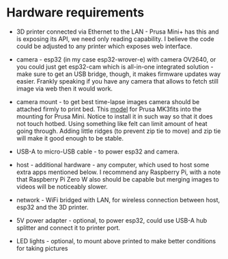 # Hardware requirements

- 3D printer connected via Ethernet to the LAN - Prusa Mini+ has this and is
  exposing its API, we need only reading capability. I believe the code could
  be adjusted to any printer which exposes web interface.

- camera - esp32 (in my case esp32-wrover-e) with camera OV2640, or you could
  just get esp32-cam which is all-in-one integrated solution - make sure to
  get an USB bridge, though, it makes firmware updates way easier.
  Frankly speaking if you have any camera that allows to fetch still image
  via web then it would work.

- camera mount - to get best time-lapse images camera should be attached
  firmly to print bed. This
  [model](https://www.printables.com/model/18795-prusa-i3-mk3-camera-holder) 
  for Prusa MK3fits into the mounting for Prusa Mini.
  Notice to install it in such way so that it does not touch hotbed.
  Using something like felt can limit amount of heat going through. 
  Adding little ridges (to prevent zip tie to move) and zip tie will make it
  good enough to be stable.

- USB-A to micro-USB cable - to power esp32 and camera.

- host - additional hardware - any computer, which used to host some
  extra apps mentioned below. I recommend any Raspberry Pi, with a note that 
  Raspberry Pi Zero W also should be capable but merging images to
  videos will be noticeably slower.

- network - WiFi bridged with LAN, for wireless connection between host,
  esp32 and the 3D printer.

- 5V power adapter - optional, to power esp32, could use USB-A hub splitter 
  and connect it to printer port.

- LED lights - optional, to mount above printed to make better conditions
  for taking pictures
